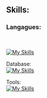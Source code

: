 
<h2>Skills:</h2>

<h3>Langagues:</h3>
<br>

[![My Skills](https://skillicons.dev/icons?i=js,html,css,c,dotnet,heroku,jquery,rails,ruby)](https://skillicons.dev)

Database:<br>
[![My Skills](https://skillicons.dev/icons?i=mysql)](https://skillicons.dev)


Tools:<br>
[![My Skills](https://skillicons.dev/icons?i=figma,git,github,visualstudio,vscode,wordpress)](https://skillicons.dev)
